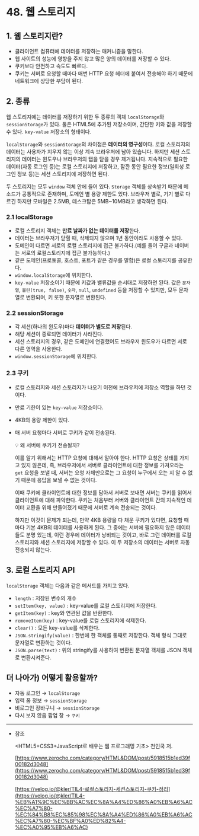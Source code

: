 # 48. 웹 스토리지

## 1. 웹 스토리지란?

- 클라이언트 컴퓨터에 데이터를 저장하는 매커니즘을 말한다.
- 웹 사이트의 성능에 영향을 주지 않고 많은 양의 데이터를 저장할 수 있다.
- 쿠키보다 안전하고 속도도 빠르다.
- 쿠키는 서버로 요청할 때마다 매번 HTTP 요청 헤더에 붙여서 전송해야 하기 때문에 네트워크에 상당한 부담이 된다.

## 2. 종류

웹 스토리지에는 데이터를 저장하기 위한 두 종류의 객체 `localStorage`와 `sessionStorage`가 있다. 둘은 HTML5에 추가된 저장소이며, 간단한 키와 값을 저장할 수 있다. `key-value` 저장소의 형태이다.

`localStorage`와 `sessionStorage`의 차이점은 **데이터의 영구성**이다. 로컬 스토리지의 데이터는 사용자가 지우지 않는 이상 계속 브라우저에 남아 있습니다. 하지만 세션 스토리지의 데이터는 윈도우나 브라우저의 탭을 닫을 경우 제거됩니다. 지속적으로 필요한 데이터(자동 로그인 등)는 로컬 스토리지에 저장하고, 잠깐 동안 필요한 정보(일회성 로그인 정보 등)는 세션 스토리지에 저장하면 된다.

두 스토리지는 모두 `window` 객체 안에 들어 있다. `Storage` 객체를 상속받기 때문에 메소드가 공통적으로 존재하며, 도메인 별 용량 제한도 있다. 브라우저 별로, 기기 별로 다르긴 하지만 모바일은 2.5MB, 데스크탑은 5MB~10MB라고 생각하면 된다.

### 2.1 localStorage

- 로컬 스토리지 객체는 **만료 날짜가 없는 데이터를 저장**한다.
- 데이터는 브라우저가 닫힐 때, 삭제되지 않으며 1년 동안이라도 사용할 수 있다.
- 도메인이 다르면 서로의 로컬 스토리지에 접근 불가하다.(예를 들어 구글과 네이버는 서로의 로컬스토리지에 접근 불가능하다.)
- 같은 도메인(프로토콜, 호스트, 포트가 같은 경우를 말함)은 로컬 스토리지를 공유한다.
- `window.localStorage`에 위치한다.
- `key-value` 저장소이기 때문에 키값과 밸류값을 순서대로 저장하면 된다. 값은 `문자열`, `불린(true, false)`, `숫자`, `null`, `undefined` 등을 저장할 수 있지만, 모두 문자열로 변환되며, 키 또한 문자열로 변환된다.

### 2.2 sessionStorage

- 각 세션(하나의 윈도우)마다 **데이터가 별도로 저장**된다.
- 해당 세션이 종료되면 데이터가 사라진다.
- 세션 스토리지의 경우, 같은 도메인에 연결했어도 브라우저 윈도우가 다르면 서로 다른 영역을 사용한다.
- `window.sessionStorage`에 위치한다.

### 2.3 쿠키

- 로컬 스토리지와 세션 스토리지가 나오기 이전에 브라우저에 저장소 역할을 하던 것이다.
- 만료 기한이 있는 `key-value` 저장소이다.
- 4KB의 용량 제한이 있다.
- 매 서버 요청마다 서버로 쿠키가 같이 전송된다.

  💡 왜 서버에 쿠키가 전송될까?

  이를 알기 위해서는 HTTP 요청에 대해서 알아야 한다. HTTP 요청은 상태를 가지고 있지 않은데, 즉, 브라우저에서 서버로 클라이언트에 대한 정보를 가져오라는 `get` 요청을 보낼 때, 서버는 요청 자체만으로는 그 요청이 누구에서 오는 지 알 수 없기 때문에 응답을 보낼 수 없는 것이다.

  이때 쿠키에 클라이언트에 대한 정보를 담아서 서버로 보내면 서버는 쿠키를 읽어서 클라이언트에 대해 파악한다. 쿠키는 처음부터 서버와 클라이언트 간의 지속적인 데이터 교환을 위해 만들어졌기 때문에 서버로 계속 전송되는 것이다.

  하지만 이것이 문제가 되는데, 만약 4KB 용량을 다 채운 쿠키가 있다면, 요청할 때마다 기본 4KB의 데이터를 사용하게 된다. 그 중에는 서버에 필요하지 않은 데이터들도 분명 있는데, 이런 경우에 데이터가 낭비되는 것이고, 바로 그런 데이터를 로컬 스토리지와 세션 스토리지에 저장할 수 있다. 이 두 저장소의 데이터는 서버로 자동 전송되지 않는다.

## 3. 로컬 스토리지 API

`localStorage` 객체는 다음과 같은 메서드를 가지고 있다.

- `length` : 저장된 변수의 개수
- `setItem(key, value)` : key-value를 로컬 스토리지에 저장한다.
- `getItem(key)` : key와 연관된 값을 반환한다.
- `removeItem(key)` : key-value를 로컬 스토리지에 삭제한다.
- `clear()` : 모든 key-value를 삭제한다.
- `JSON.stringify(value)` : 한번에 한 객체를 통째로 저장한다. 객체 형식 그대로 문자열로 변환하는 것이다.
- `JSON.parse(text)` : 위의 stringify를 사용하여 변환된 문자열 객체를 JSON 객체로 변환시켜준다.

## 더 나아가) 어떻게 활용할까?

- 자동 로그인 → `localStorage`
- 입력 폼 정보 → `sessionStorage`
- 비로그인 장바구니 → `sessionStorage`
- 다시 보지 않음 팝업 창 → `쿠키`

---

- 참조

  <HTML5+CSS3+JavaScript로 배우는 웹 프로그래밍 기초> 천인국 저.

  [https://www.zerocho.com/category/HTML&DOM/post/5918515b1ed39f00182d3048](https://www.zerocho.com/category/HTML&DOM/post/5918515b1ed39f00182d3048)

  [https://velog.io/@kler/TIL4-로컬스토리지-세션스토리지-쿠키-정리](https://velog.io/@kler/TIL4-%EB%A1%9C%EC%BB%AC%EC%8A%A4%ED%86%A0%EB%A6%AC%EC%A7%80-%EC%84%B8%EC%85%98%EC%8A%A4%ED%86%A0%EB%A6%AC%EC%A7%80-%EC%BF%A0%ED%82%A4-%EC%A0%95%EB%A6%AC)
